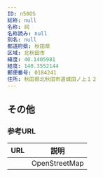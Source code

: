```yaml
---
ID: n50OS
総称: null
名称: 祠
名称読み: null
別名: null
都道府県: 秋田県
区域: 北秋田市
緯度: 40.1405981
経度: 140.3552144
郵便番号: 0184241
住所: 秋田県北秋田市道城田ノ上１２
---
```


## その他

### 参考URL

| URL | 説明          |
| --- | ------------- |
|     | OpenStreetMap |
